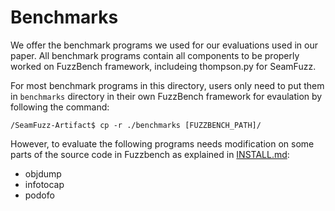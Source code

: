 # Benchmarks

We offer the benchmark programs we used for our evaluations used in our paper. All benchmark programs contain all components to be properly worked on FuzzBench framework, includeing thompson.py for SeamFuzz.

For most benchmark programs in this directory, users only need to put them in `benchmarks` directory in their own FuzzBench framework for evaulation by following the command:

```
/SeamFuzz-Artifact$ cp -r ./benchmarks [FUZZBENCH_PATH]/
```

However, to evaluate the following programs needs modification on some parts of the source code in Fuzzbench as explained in [INSTALL.md](../INSTALL.md):
* objdump
* infotocap
* podofo

